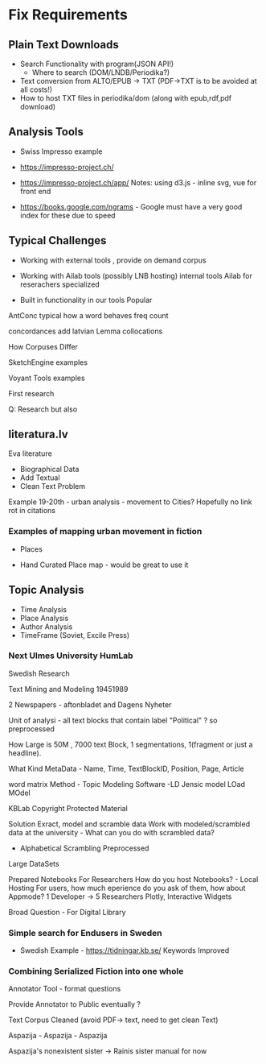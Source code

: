 # Fix Requirements


## Plain Text Downloads

* Search Functionality with program(JSON API!)
  * Where to search (DOM/LNDB/Periodika?)
* Text conversion from ALTO/EPUB -> TXT (PDF->TXT is to be avoided at all costs!)
* How to host TXT files in periodika/dom (along with epub,rdf,pdf download)

## Analysis Tools
* Swiss Impresso example
* https://impresso-project.ch/
* https://impresso-project.ch/app/
Notes: using d3.js - inline svg, vue for front end

* https://books.google.com/ngrams - Google must have a very good index for these due to speed


## Typical Challenges

* Working with external tools , provide on demand corpus

* Working with Ailab tools (possibly LNB hosting) internal tools
Ailab for reserachers specialized

* Built in functionality in our tools
Popular


AntConc typical 
how a word behaves
freq count

concordances
add latvian Lemma
collocations

How Corpuses Differ

SketchEngine examples

Voyant Tools examples

First research

Q: Research but also

## literatura.lv
Eva literature

* Biographical Data
* Add Textual
* Clean Text Problem

Example
19-20th - urban analysis - movement to Cities?
Hopefully no link rot in citations

### Examples of mapping urban movement in fiction
* Places

* Hand Curated Place map - would be great to use it




## Topic Analysis

* Time Analysis
* Place Analysis
* Author Analysis
* TimeFrame (Soviet, Excile Press)


### Next Ulmes University HumLab
Swedish Research 

Text Mining and Modeling 19451989

2 Newspapers - aftonbladet and Dagens Nyheter

Unit of analysi - all text blocks that contain label "Political" ? so preprocessed

How Large is 50M , 7000 text Block, 1 segmentations, 1(fragment or just a headline).

What Kind MetaData - Name, Time, TextBlockID, Position, Page, Article

word matrix
Method - Topic Modeling
Software -LD Jensic model LOad MOdel

KBLab
Copyright Protected Material

Solution
Exract, model and scramble data
Work with modeled/scrambled data at the university - What can you do with scrambled data?
* Alphabetical Scrambling
Preprocessed


Large DataSets 

Prepared Notebooks
For Researchers
How do you host Notebooks? - Local Hosting 
For users, how much eperience do you ask of them, how about Appmode?
1 Developer -> 5 Researchers
Plotly, Interactive Widgets

Broad Question - For Digital Library 

### Simple search for Endusers in Sweden
* Swedish Example - https://tidningar.kb.se/
Keywords
Improved


### Combining Serialized Fiction into one whole

Annotator Tool - format questions

Provide Annotator to Public eventually ?

Text Corpus Cleaned (avoid PDF-> text, need to get clean Text)

Aspazija - Aspazija - Aspazija

Aspazija's nonexistent sister -> Rainis sister  manual for now














